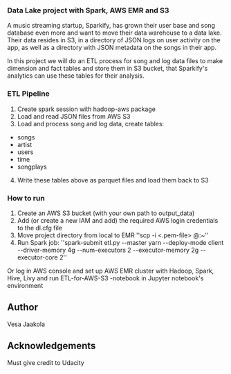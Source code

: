### Data Lake project with Spark, AWS EMR and S3

A music streaming startup, Sparkify, has grown their user base and song database even more and want to move their data warehouse to a data lake. Their data resides in S3, in a directory of JSON logs on user activity on the app, as well as a directory with JSON metadata on the songs in their app.

In this project we will do an ETL process for song and log data files to make dimension and fact tables and store them in S3 bucket, 
that Sparkify's analytics can use these tables for their analysis.



### ETL Pipeline

1. Create spark session with hadoop-aws package 
2. Load and read JSON files from AWS S3
3. Load and process song and log data, create tables:
- songs 
- artist 
- users 
- time
- songplays
4. Write these tables above as parquet files and load them back to S3


### How to run

1. Create an AWS S3 bucket (with your own path to output_data)
2. Add (or create a new IAM and add) the required AWS login credentials to the dl.cfg file
3. Move project directory from local to EMR
''scp -i <.pem-file> <Local-Path> <username>@<EMR-MasterNode-Endpoint>:~<EMR-path>''
4. Run Spark job:
''spark-submit etl.py --master yarn --deploy-mode client --driver-memory 4g --num-executors 2 --executor-memory 2g --executor-core 2''

Or log in AWS console and set up AWS EMR cluster with Hadoop, Spark, Hive, Livy and run ETL-for-AWS-S3 -notebook in Jupyter notebook's environment


## Author
Vesa Jaakola

## Acknowledgements
Must give credit to Udacity
